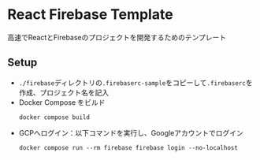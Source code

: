 # React Firebase Template
高速でReactとFirebaseのプロジェクトを開発するためのテンプレート

## Setup
- `./firebase`ディレクトリの`.firebaserc-sample`をコピーして`.firebaserc`を作成、プロジェクト名を記入
- Docker Compose をビルド
    ```
    docker compose build
    ```
- GCPへログイン：以下コマンドを実行し、Googleアカウントでログイン
    ```
    docker compose run --rm firebase firebase login --no-localhost
    ```
